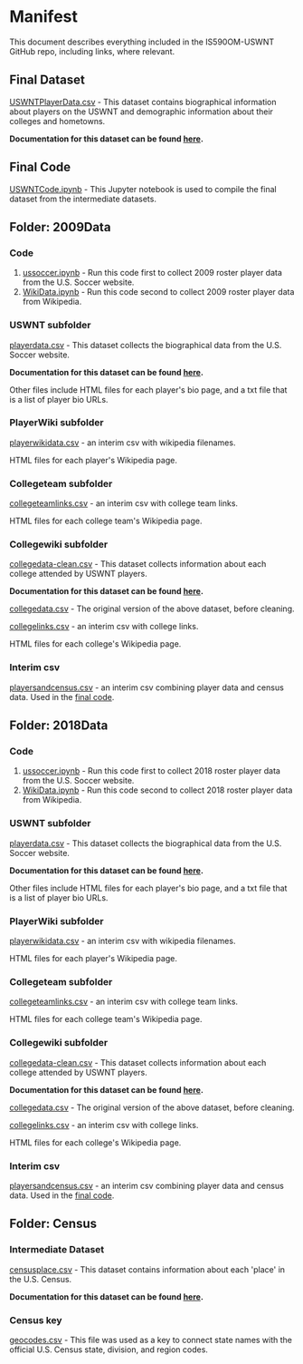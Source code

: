 # Manifest
This document describes everything included in the IS590OM-USWNT GitHub repo, including links, where relevant.

## Final Dataset
[USWNTPlayerData.csv](https://github.com/rachelbellavia/IS590OM-USWNT/blob/master/USWNTPlayerData.csv) - This dataset contains biographical information about players on the USWNT and demographic information about their colleges and hometowns.

**Documentation for this dataset can be found [here](https://github.com/rachelbellavia/IS590OM-USWNT/blob/master/USWNTPlayerData_Documentation.md).**

## Final Code
[USWNTCode.ipynb](https://github.com/rachelbellavia/IS590OM-USWNT/blob/master/USWNTCode.ipynb) - This Jupyter notebook is used to compile the final dataset from the intermediate datasets.

## Folder: 2009Data

### Code
1. [ussoccer.ipynb](https://github.com/rachelbellavia/IS590OM-USWNT/blob/master/2009Data/ussoccer.ipynb) - Run this code first to collect 2009 roster player data from the U.S. Soccer website.
2. [WikiData.ipynb](https://github.com/rachelbellavia/IS590OM-USWNT/blob/master/2009Data/WikiData.ipynb) - Run this code second to collect 2009 roster player data from Wikipedia.

### USWNT subfolder
[playerdata.csv](https://github.com/rachelbellavia/IS590OM-USWNT/blob/master/2009Data/USWNT/playerdata.csv) - This dataset collects the biographical data from the U.S. Soccer website.

**Documentation for this dataset can be found [here](https://github.com/rachelbellavia/IS590OM-USWNT/blob/master/2009Data/USWNT/Playerdata_csv.md).**

Other files include HTML files for each player's bio page, and a txt file that is a list of player bio URLs.

### PlayerWiki subfolder

[playerwikidata.csv](https://github.com/rachelbellavia/IS590OM-USWNT/blob/master/2009Data/PlayerWiki/playerwikidata.csv) - an interim csv with wikipedia filenames.

HTML files for each player's Wikipedia page.

### Collegeteam subfolder

[collegeteamlinks.csv](https://github.com/rachelbellavia/IS590OM-USWNT/blob/master/2009Data/Collegeteam/collegeteamlinks.csv) - an interim csv with college team links.

HTML files for each college team's Wikipedia page.

### Collegewiki subfolder

[collegedata-clean.csv](https://github.com/rachelbellavia/IS590OM-USWNT/blob/master/2009Data/Collegewiki/collegedata-clean.csv) - This dataset collects information about each college attended by USWNT players.

**Documentation for this dataset can be found [here](https://github.com/rachelbellavia/IS590OM-USWNT/blob/master/2009Data/Collegewiki/Collegedata-clean_csv.md).**

[collegedata.csv](https://github.com/rachelbellavia/IS590OM-USWNT/blob/master/2009Data/Collegewiki/collegedata.csv) - The original version of the above dataset, before cleaning.

[collegelinks.csv](https://github.com/rachelbellavia/IS590OM-USWNT/blob/master/2009Data/Collegewiki/collegelinks.csv) - an interim csv with college links.

HTML files for each college's Wikipedia page.

### Interim csv

[playersandcensus.csv](https://github.com/rachelbellavia/IS590OM-USWNT/blob/master/2009Data/playersandcensus.csv) - an interim csv combining player data and census data. Used in the [final code](https://github.com/rachelbellavia/IS590OM-USWNT/blob/master/USWNTCode.ipynb).


## Folder: 2018Data
### Code
1. [ussoccer.ipynb](https://github.com/rachelbellavia/IS590OM-USWNT/blob/master/2018Data/ussoccer.ipynb) - Run this code first to collect 2018 roster player data from the U.S. Soccer website.
2. [WikiData.ipynb](https://github.com/rachelbellavia/IS590OM-USWNT/blob/master/2018Data/WikiData.ipynb) - Run this code second to collect 2018 roster player data from Wikipedia.

### USWNT subfolder
[playerdata.csv](https://github.com/rachelbellavia/IS590OM-USWNT/blob/master/2018Data/USWNT/playerdata.csv) - This dataset collects the biographical data from the U.S. Soccer website.

**Documentation for this dataset can be found [here](https://github.com/rachelbellavia/IS590OM-USWNT/blob/master/2018Data/USWNT/Playerdata_csv.md).**

Other files include HTML files for each player's bio page, and a txt file that is a list of player bio URLs.

### PlayerWiki subfolder

[playerwikidata.csv](https://github.com/rachelbellavia/IS590OM-USWNT/blob/master/2018Data/PlayerWiki/playerwikidata.csv) - an interim csv with wikipedia filenames.

HTML files for each player's Wikipedia page.

### Collegeteam subfolder

[collegeteamlinks.csv](https://github.com/rachelbellavia/IS590OM-USWNT/blob/master/2018Data/Collegeteam/collegeteamlinks.csv) - an interim csv with college team links.

HTML files for each college team's Wikipedia page.

### Collegewiki subfolder

[collegedata-clean.csv](https://github.com/rachelbellavia/IS590OM-USWNT/blob/master/2018Data/Collegewiki/collegedata-clean.csv) - This dataset collects information about each college attended by USWNT players.

**Documentation for this dataset can be found [here](https://github.com/rachelbellavia/IS590OM-USWNT/blob/master/2018Data/Collegewiki/Collegedata-clean_csv.md).**

[collegedata.csv](https://github.com/rachelbellavia/IS590OM-USWNT/blob/master/2018Data/Collegewiki/collegedata.csv) - The original version of the above dataset, before cleaning.

[collegelinks.csv](https://github.com/rachelbellavia/IS590OM-USWNT/blob/master/2018Data/Collegewiki/collegelinks.csv) - an interim csv with college links.

HTML files for each college's Wikipedia page.

### Interim csv

[playersandcensus.csv](https://github.com/rachelbellavia/IS590OM-USWNT/blob/master/2018Data/playersandcensus.csv) - an interim csv combining player data and census data. Used in the [final code](https://github.com/rachelbellavia/IS590OM-USWNT/blob/master/USWNTCode.ipynb).

## Folder: Census
### Intermediate Dataset
[censusplace.csv](https://github.com/rachelbellavia/IS590OM-USWNT/blob/master/Census/censusplace.csv) - This dataset contains information about each 'place' in the U.S. Census.

**Documentation for this dataset can be found [here](https://github.com/rachelbellavia/IS590OM-USWNT/blob/master/Census/CensusData.md).**

### Census key

[geocodes.csv](https://github.com/rachelbellavia/IS590OM-USWNT/blob/master/Census/geocodes.csv) - This file was used as a key to connect state names with the official U.S. Census state, division, and region codes.

